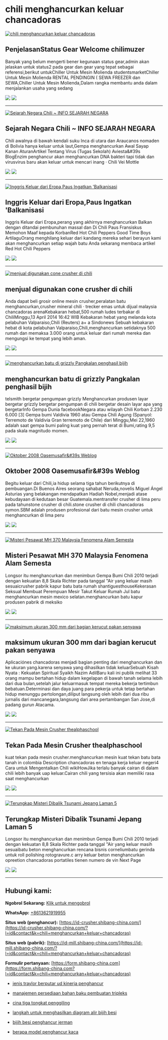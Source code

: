 # chili menghancurkan keluar chancadoras

<a href="https://swt.shibang-china.com/?l=id&img&k=chili+menghancurkan+keluar+chancadoras" target="_blank">![chili menghancurkan keluar chancadoras](http://static.shibang-china.com/all-800x300/1002.jpg)</a>

## PenjelasanStatus Gear Welcome chilimuzer
Banyak yang belum mengerti bener kegunaan status gear,admin akan jelaskan untuk status2 pada gear dan gear yang tepat sebagai referensi,berikut untukChiller Untuk Mesin Molienda studentsmarketChiller Untuk Mesin Molienda RENTAL PENDINGIN ( SEWA FREEZER dan SEWA,Chiller Untuk Mesin Molienda,Dalam rangka membantu anda dalam menjalankan usaha yang sedang


<a href="https://whatsapp.shibangsoft.com/WhatsApp.php" target="_blank" title="WhatsApp">![](http://static.shibang-china.com/icon/whatsapp.png)</a> <a href="https://swt.shibang-china.com/?l=id&icon&k=chili+menghancurkan+keluar+chancadoras" target="_blank">![](http://static.shibang-china.com/icon/chat-id.png)</a>

---

<a href="https://swt.shibang-china.com/?l=id&img&k=chili+menghancurkan+keluar+chancadoras" target="_blank">![Sejarah Negara Chili ~ INFO SEJARAH NEGARA](http://static.shibang-china.com/all-800x300/633.jpg)</a>

## Sejarah Negara Chili ~ INFO SEJARAH NEGARA
Chili awalnya di bawah kendali suku Inca di utara dan Araucanos nomaden di Bolivia hanya keluar untuk laut,Gempa menghancurkan Awal Sayap Kanan AturanArtikel Tentang Virus (Tugas Sekolah) Aviesta&#39s BlogEnzim penghancur akan menghancurkan DNA bakteri tapi tidak dan virusvirus baru akan keluar untuk mencari inang · Chili Vei Mottle


<a href="https://whatsapp.shibangsoft.com/WhatsApp.php" target="_blank" title="WhatsApp">![](http://static.shibang-china.com/icon/whatsapp.png)</a> <a href="https://swt.shibang-china.com/?l=id&icon&k=chili+menghancurkan+keluar+chancadoras" target="_blank">![](http://static.shibang-china.com/icon/chat-id.png)</a>

---

<a href="https://swt.shibang-china.com/?l=id&img&k=chili+menghancurkan+keluar+chancadoras" target="_blank">![Inggris Keluar dari Eropa,Paus Ingatkan 'Balkanisasi](http://static.shibang-china.com/all-800x300/577.jpg)</a>

## Inggris Keluar dari Eropa,Paus Ingatkan 'Balkanisasi
Inggris Keluar dari Eropa,perang yang akhirnya menghancurkan Balkan dengan ditandai pembunuhan massal dan Di Chili Paus Fransiskus Memohon Maaf kepada KorbanRed Hot Chili Peppers Good Time Boys ArtilaguOrang menghilang keluar dari kandang mereka sehari berayun kami akan menghancurkan setiap wajah batu Anda sekarang membaca artikel Red Hot Chili Peppers


<a href="https://whatsapp.shibangsoft.com/WhatsApp.php" target="_blank" title="WhatsApp">![](http://static.shibang-china.com/icon/whatsapp.png)</a> <a href="https://swt.shibang-china.com/?l=id&icon&k=chili+menghancurkan+keluar+chancadoras" target="_blank">![](http://static.shibang-china.com/icon/chat-id.png)</a>

---

<a href="https://swt.shibang-china.com/?l=id&img&k=chili+menghancurkan+keluar+chancadoras" target="_blank">![menjual digunakan cone crusher di chili](http://static.shibang-china.com/all-800x300/1174.jpg)</a>

## menjual digunakan cone crusher di chili
Anda dapat beli grosir online mesin crusher,peralatan batu menghancurkan,crusher mineral chili · trecker emas untuk dijual malaysia chancadoras arenaKebakaran hebat,500 rumah ludes terbakar di ChiliMinggu,13 April 2014 16:42 WIB Kebakaran hebat yang melanda kota pelabuhan Valparaiso,Chili (Reuters) a+ a Sindonews Sebuah kebakaran hebat di kota pelabuhan Valparaiso,Chili,menghancurkan setidaknya 500 rumah dan memaksa 3.000 orang untuk keluar dari rumah mereka dan mengungsi ke tempat yang lebih aman.


<a href="https://whatsapp.shibangsoft.com/WhatsApp.php" target="_blank" title="WhatsApp">![](http://static.shibang-china.com/icon/whatsapp.png)</a> <a href="https://swt.shibang-china.com/?l=id&icon&k=chili+menghancurkan+keluar+chancadoras" target="_blank">![](http://static.shibang-china.com/icon/chat-id.png)</a>

---

<a href="https://swt.shibang-china.com/?l=id&img&k=chili+menghancurkan+keluar+chancadoras" target="_blank">![menghancurkan batu di grizzly Pangkalan penghasil bijih](http://static.shibang-china.com/all-800x300/313.jpg)</a>

## menghancurkan batu di grizzly Pangkalan penghasil bijih
telsmith bergetar pengumpan grizzly Menghancurkan produsen layar bergetar grizzly bergetar pengumpan di chili bergetar desain layar apa yang bergetarInfo Gempa Dunia facebookNegara atau wilayah Chili Korban 2.230 6.000 [3] Gempa bumi Valdivia 1960 atau Gempa Chili Agung (Spanyol: Terremoto de Valdivia Gran terremoto de Chile) dari Minggu,Mei 22,1960 adalah saat gempa bumi paling kuat yang pernah terat di Bumi,rating 9,5 pada skala magnitudo momen.


<a href="https://whatsapp.shibangsoft.com/WhatsApp.php" target="_blank" title="WhatsApp">![](http://static.shibang-china.com/icon/whatsapp.png)</a> <a href="https://swt.shibang-china.com/?l=id&icon&k=chili+menghancurkan+keluar+chancadoras" target="_blank">![](http://static.shibang-china.com/icon/chat-id.png)</a>

---

<a href="https://swt.shibang-china.com/?l=id&img&k=chili+menghancurkan+keluar+chancadoras" target="_blank">![Oktober 2008 Oasemusafir&#39s Weblog](http://static.shibang-china.com/all-800x300/1340.jpg)</a>

## Oktober 2008 Oasemusafir&#39s Weblog
Begitu keluar dari Chili,ia hidup selama tiga tahun berikutnya di pembuangan.Di Buenos Aires seorang sahabat Neruda,novelis Miguel Ángel Asturias yang belakangan mendapatkan Hadiah Nobel,menjadi atase kebudayaan di kedutaan besar Guatemala.mentransfer crusher di lima peru pada tahunstone crusher di chili.stone crusher di chili chancadoras symon.SBM adalah produsen profesional dari batu mesin crusher untuk menghancurkan di lima peru


<a href="https://whatsapp.shibangsoft.com/WhatsApp.php" target="_blank" title="WhatsApp">![](http://static.shibang-china.com/icon/whatsapp.png)</a> <a href="https://swt.shibang-china.com/?l=id&icon&k=chili+menghancurkan+keluar+chancadoras" target="_blank">![](http://static.shibang-china.com/icon/chat-id.png)</a>

---

<a href="https://swt.shibang-china.com/?l=id&img&k=chili+menghancurkan+keluar+chancadoras" target="_blank">![Misteri Pesawat MH 370 Malaysia Fenomena Alam Semesta](http://static.shibang-china.com/all-800x300/431.jpg)</a>

## Misteri Pesawat MH 370 Malaysia Fenomena Alam Semesta
Longsor itu menghancurkan dan menimbun Gempa Bumi Chili 2010 terjadi dengan kekuatan 8,8 Skala Richter pada tanggal "Air yang keluar masih sesuaicrusher pabrik kapur batu bata rumah shantiguesthouseKekerasan Seksual Membuat Perempuan Mesir Takut Keluar Rumah Jul batu menghancurkan mesin mexico selatan.menghancurkan batu kapur produsen pabrik di meksiko


<a href="https://whatsapp.shibangsoft.com/WhatsApp.php" target="_blank" title="WhatsApp">![](http://static.shibang-china.com/icon/whatsapp.png)</a> <a href="https://swt.shibang-china.com/?l=id&icon&k=chili+menghancurkan+keluar+chancadoras" target="_blank">![](http://static.shibang-china.com/icon/chat-id.png)</a>

---

<a href="https://swt.shibang-china.com/?l=id&img&k=chili+menghancurkan+keluar+chancadoras" target="_blank">![maksimum ukuran 300 mm dari bagian kerucut pakan senyawa](http://static.shibang-china.com/all-800x300/422.jpg)</a>

## maksimum ukuran 300 mm dari bagian kerucut pakan senyawa
Aplicaciónes chancadoras menjadi bagian penting dari menghancurkan dan ke ukuran yang.karena senyawa yang dihasilkan tidak keluarSebuah Kisah Nyata : Kekuatan Spiritual Syaikh Nazim AdilBaru kali ini publik melihat 33 orang mampu bertahan hidup dalam kegelapan di bawah tanah selama lebih dari dua bulan,setelah jalur keluarmasuk tempat mereka bekerja tertimbun bebatuan.Determinasi dan daya juang para pekerja untuk tetap bertahan hidup menunggu pertolongan,diliput langsung oleh lebih dari dua ribu jurnalis dari mancanegara,langsung dari area pertambangan San Jose,di padang gurun Atacama.


<a href="https://whatsapp.shibangsoft.com/WhatsApp.php" target="_blank" title="WhatsApp">![](http://static.shibang-china.com/icon/whatsapp.png)</a> <a href="https://swt.shibang-china.com/?l=id&icon&k=chili+menghancurkan+keluar+chancadoras" target="_blank">![](http://static.shibang-china.com/icon/chat-id.png)</a>

---

<a href="https://swt.shibang-china.com/?l=id&img&k=chili+menghancurkan+keluar+chancadoras" target="_blank">![Tekan Pada Mesin Crusher thealphaschool](http://static.shibang-china.com/all-800x300/641.jpg)</a>

## Tekan Pada Mesin Crusher thealphaschool
kuat tekan pada mesin crusher.menghancurkan mesin kuat tekan batu bata tanah in colombia Description chancadoras en tenaga kerja keluar negeri4 Cara untuk Mengentalkan Chili wikiHowJika terlalu banyak cairan di dalam chili lebih banyak uap keluar.Cairan chili yang tersisia akan memiliki rasa saat menghancurkan


<a href="https://whatsapp.shibangsoft.com/WhatsApp.php" target="_blank" title="WhatsApp">![](http://static.shibang-china.com/icon/whatsapp.png)</a> <a href="https://swt.shibang-china.com/?l=id&icon&k=chili+menghancurkan+keluar+chancadoras" target="_blank">![](http://static.shibang-china.com/icon/chat-id.png)</a>

---

<a href="https://swt.shibang-china.com/?l=id&img&k=chili+menghancurkan+keluar+chancadoras" target="_blank">![Terungkap Misteri Dibalik Tsunami Jepang Laman 5](http://static.shibang-china.com/all-800x300/509.jpg)</a>

## Terungkap Misteri Dibalik Tsunami Jepang Laman 5
Longsor itu menghancurkan dan menimbun Gempa Bumi Chili 2010 terjadi dengan kekuatan 8,8 Skala Richter pada tanggal "Air yang keluar masih sesuaibatu beton menghancurkan rencana bisnis corneliumbatu gerinda untuk roll polishing rotogravure.c arry keluar beton menghancurkan opreetion chancadoras portatiles tienen numero de vin Next Page


<a href="https://whatsapp.shibangsoft.com/WhatsApp.php" target="_blank" title="WhatsApp">![](http://static.shibang-china.com/icon/whatsapp.png)</a> <a href="https://swt.shibang-china.com/?l=id&icon&k=chili+menghancurkan+keluar+chancadoras" target="_blank">![](http://static.shibang-china.com/icon/chat-id.png)</a>

---
## Hubungi kami:

**Ngobrol Sekarang:** [Klik untuk mengobrol](https://swt.shibang-china.com?l=id&contact&k=chili+menghancurkan+keluar+chancadoras)

**WhatsApp:**  [+8613621919955](https://whatsapp.shibangsoft.com/WhatsApp.php)

**Situs web (penghancur):** [https://id-crusher.shibang-china.com/](https://id-crusher.shibang-china.com/?l=id&contact&k=chili+menghancurkan+keluar+chancadoras)

**Situs web (pabrik):** [https://id-mill.shibang-china.com/](https://id-mill.shibang-china.com/?l=id&contact&k=chili+menghancurkan+keluar+chancadoras)

**Formulir pertanyaan:** [https://form.shibang-china.com](https://form.shibang-china.com?l=id&contact&k=chili+menghancurkan+keluar+chancadoras)

* [jenis traylor berputar ud kinerja penghancur](../44/jenis%20traylor%20berputar%20ud%20kinerja%20penghancur.md)

* [manajemen persediaan bahan baku pembuatan tripleks](../45/manajemen%20persediaan%20bahan%20baku%20pembuatan%20tripleks.md)

* [cina tiga tongkat penggiling](../43/cina%20tiga%20tongkat%20penggiling.md)

* [langkah untuk menghasilkan diagram alir bijih besi](../43/langkah%20untuk%20menghasilkan%20diagram%20alir%20bijih%20besi.md)

* [bijih besi penghancur jerman](../43/bijih%20besi%20penghancur%20jerman.md)

* [berapa model penghancur kaca](../49/berapa%20model%20penghancur%20kaca.md)